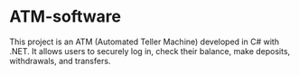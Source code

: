 # ATM-software
This project is an ATM (Automated Teller Machine) developed in C# with .NET. It allows users to securely log in, check their balance, make deposits, withdrawals, and transfers.
